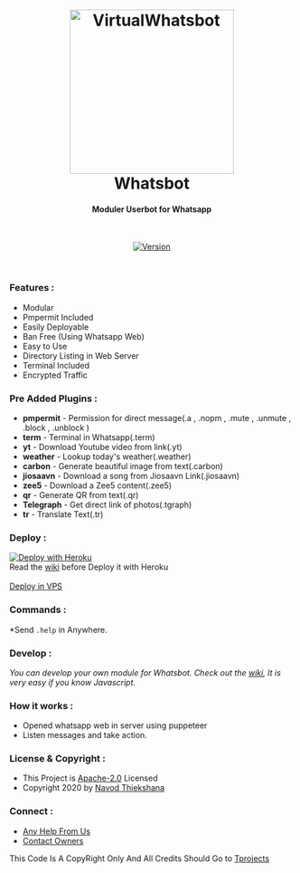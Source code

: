<h1 align="center">
  <a href="https://github.com/navodpro/VirtualWhatsBot"><img src="https://telegra.ph/file/be818723483e4a2f367cb.png" alt="VirtualWhatsbot" width="290"></a>
  <br>
<b>Whatsbot</b>
</h1>
<h4 align="center">Moduler Userbot for Whatsapp</h4>
<br>
<p align="center">
<a href="https://github.com/navodpro/VirtualWhatsbot/releases">
    <img src="https://shields.io/badge/WHATSBOT-Version--1.0.0-red?logo=whatsapp&style=for-the-badge"
         alt="Version"></a><br>
</p>

<br>

### Features :
- Modular
- Pmpermit Included
- Easily Deployable
- Ban Free (Using Whatsapp Web)
- Easy to Use
- Directory Listing in Web Server
- Terminal Included
- Encrypted Traffic

### Pre Added Plugins :
- **pmpermit** - Permission for direct message(.a , .nopm , .mute , .unmute , .block , .unblock )
- **term** - Terminal in Whatsapp(.term)
- **yt** - Download Youtube video from link(.yt)
- **weather** - Lookup today's weather(.weather)
- **carbon** - Generate beautiful image from text(.carbon)
- **jiosaavn** - Download a song from Jiosaavn Link(.jiosaavn)
- **zee5** - Download a Zee5 content(.zee5)
- **qr** - Generate QR from text(.qr)
- **Telegraph** - Get direct link of photos(.tgraph)
- **tr** - Translate Text(.tr)


### Deploy :
[![Deploy with Heroku](https://www.herokucdn.com/deploy/button.svg "Deploy with Heroku")](https://heroku.com/deploy?template=https://github.com/navodpro/VirtualWhatsbot "Deploy with Heroku")<br>
Read the [wiki](https://github.com/TheWhatsBot/WhatsBot/wiki/Deploy-with-Heroku) before Deploy it with Heroku<br><br>
[Deploy in VPS](https://youtu.be/jlXjXVsYkV8)

### Commands :
*Send <code>.help</code> in Anywhere.

### Develop :
*You can develop your own module for Whatsbot. Check out the [wiki](https://github.com/TheWhatsBot/WhatsBot/wiki/Development), It is very easy if you know Javascript.*

### How it works :
- Opened whatsapp web in server using puppeteer
- Listen messages and take action.


### License & Copyright :
- This Project is [Apache-2.0](https://github.com/TheWhatsBot/WhatsBot/blob/main/LICENSE) Licensed
- Copyright 2020 by [Navod Thiekshana](https://github.com/navodpro)

### Connect :
- [Any Help From Us](https://telegram.dog/InfinityJE)
- [Contact Owners](https://telegram.dog/t_projects)

This Code Is A CopyRight Only And All Credits Should Go to [Tprojects](https://t.me/tprojects)
